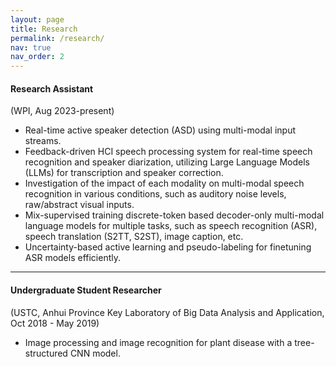 ```yaml
---
layout: page
title: Research
permalink: /research/
nav: true
nav_order: 2
---
```



#### Research Assistant
(WPI, Aug 2023-present)
- Real-time active speaker detection (ASD) using multi-modal input streams.
- Feedback-driven HCI speech processing system for real-time speech recognition and speaker diarization, utilizing Large Language Models (LLMs) for transcription and speaker correction.
- Investigation of the impact of each modality on multi-modal speech recognition in various conditions, such as auditory noise levels, raw/abstract visual inputs.
- Mix-supervised training discrete-token based decoder-only multi-modal language models for multiple tasks, such as speech recognition (ASR), speech translation (S2TT, S2ST), image caption, etc.
- Uncertainty-based active learning and pseudo-labeling for finetuning ASR models efficiently.

---

#### Undergraduate Student Researcher
(USTC, Anhui Province Key Laboratory of Big Data Analysis and Application, Oct 2018 - May 2019)
- Image processing and image recognition for plant disease with a tree-structured CNN model.
